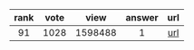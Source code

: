 
| rank | vote | view | answer | url |
|:-:|:-:|:-:|:-:|:-:|
|91|1028|1598488|1| [url](http://stackoverflow.com/questions/81584/what-ide-to-use-for-python) |
